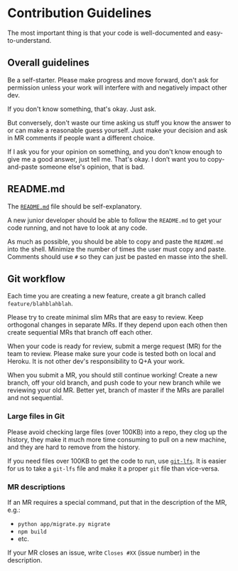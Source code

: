 # Contribution Guidelines

The most important thing is that your code is well-documented and
easy-to-understand.

## Overall guidelines

Be a self-starter. Please make progress and move forward, don't ask
for permission unless your work will interfere with and negatively
impact other dev.

If you don't know something, that's okay. Just ask.

But conversely, don't waste our time asking us stuff you know the
answer to or can make a reasonable guess yourself. Just make your
decision and ask in MR comments if people want a different choice.

If I ask you for your opinion on something, and you don't know
enough to give me a good answer, just tell me. That's okay. I don’t
want you to copy-and-paste someone else's opinion, that is bad.


## README.md

The [`README.md`](README.md) file should be self-explanatory.

A new junior developer should be able to follow the `README.md` to get
your code running, and not have to look at any code.

As much as possible, you should be able to copy and paste the
`README.md` into the shell.  Minimize the number of times the user
must copy and paste. Comments should use `#` so they can just be
pasted en masse into the shell.

## Git workflow

Each time you are creating a new feature, create a git branch called
`feature/blahblahblah`.

Please try to create minimal slim MRs that are easy to review. Keep
orthogonal changes in separate MRs. If they depend upon each othen
then create sequential MRs that branch off each other.

When your code is ready for review, submit a merge request (MR) for
the team to review. Please make sure your code is tested both on
local and Heroku. It is not other dev's responsibility to Q+A your
work.

When you submit a MR, you should still continue working! Create a
new branch, off your old branch, and push code to your new branch
while we reviewing your old MR. Better yet, branch of master if the
MRs are parallel and not sequential.

### Large files in Git

Please avoid checking large files (over 100KB) into a repo, they
clog up the history, they make it much more time consuming to pull
on a new machine, and they are hard to remove from the history.

If you need files over 100KB to get the code to run, use
[`git-lfs`](https://git-lfs.github.com/). It is easier for us to
take a `git-lfs` file and make it a proper `git` file than vice-versa.

### MR descriptions

If an MR requires a special command, put that in the description
of the MR, e.g.:

* `python app/migrate.py migrate`
* `npm build`
* etc.

If your MR closes an issue, write `Closes #XX` (issue number) in
the description.
